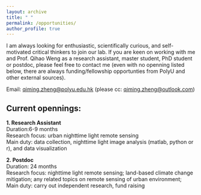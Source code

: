 ```yaml
---
layout: archive
title: " "
permalink: /opportunities/
author_profile: true
---
```


I am always looking for enthusiastic, scientifically curious, and self-motivated critical thinkers to join our lab. If you are keen on working with me and Prof. Qihao Weng as a research assistant, master student, PhD student or postdoc, please feel free to contact me (even with no openning listed below, there are always  funding/fellowship opportunties from PolyU and other external sources). 

Email: qiming.zheng@polyu.edu.hk (please cc: qiming.zheng@outlook.com)

## Current opennings: 
**1. Research Assistant**   
Duration:6-9 months   
Research focus: urban nighttime light remote sensing   
Main duty: data collection, nighttime light image analysis (matlab, python or r), and data visualization   

**2. Postdoc**    
Duration: 24 months   
Research focus: nighttime light remote sensing; land-based climate change mitigation; any related topics on remote sensing of urban environment;    
Main duty: carry out independent research, fund raising

